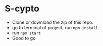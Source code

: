 # S-cypto

- Clone or download the zip of this repo.
- go to terminal of project, run ```npm install```
- run ```npm start```
- Good to go
